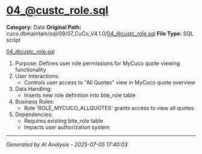 # 04_@custc_role.sql

**Category:** Data
**Original Path:** cuco.dbmaintain/sql/09/07_CuCo_V4.1.0/04_@custc_role.sql
**File Type:** SQL script

04_@custc_role.sql
1. Purpose: Defines user role permissions for MyCuco quote viewing functionality
2. User Interactions:
   - Controls user access to "All Quotes" view in MyCuco quote overview
3. Data Handling:
   - Inserts new role definition into bite_role table
4. Business Rules:
   - Role 'ROLE_MYCUCO_ALLQUOTES' grants access to view all quotes
5. Dependencies:
   - Requires existing bite_role table
   - Impacts user authorization system

---
*Generated by AI Analysis - 2025-07-05 17:40:03*
